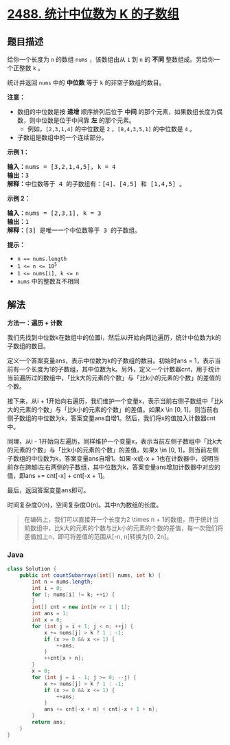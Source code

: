 # [2488. 统计中位数为 K 的子数组](https://leetcode.cn/problems/count-subarrays-with-median-k)

## 题目描述

<p>给你一个长度为 <code>n</code> 的数组 <code>nums</code> ，该数组由从 <code>1</code> 到 <code>n</code> 的 <strong>不同</strong> 整数组成。另给你一个正整数 <code>k</code> 。</p>

<p>统计并返回 <code>nums</code> 中的 <strong>中位数</strong> 等于 <code>k</code> 的非空子数组的数目。</p>

<p><strong>注意：</strong></p>

<ul>
	<li>数组的中位数是按 <strong>递增</strong> 顺序排列后位于 <strong>中间</strong> 的那个元素，如果数组长度为偶数，则中位数是位于中间靠 <strong>左</strong> 的那个元素。
    <ul>
    	<li>例如，<code>[2,3,1,4]</code> 的中位数是 <code>2</code> ，<code>[8,4,3,5,1]</code> 的中位数是 <code>4</code> 。</li>
    </ul>
    </li>
    <li>子数组是数组中的一个连续部分。</li>
</ul>

<p><strong>示例 1：</strong></p>

<pre>
<strong>输入：</strong>nums = [3,2,1,4,5], k = 4
<strong>输出：</strong>3
<strong>解释：</strong>中位数等于 4 的子数组有：[4]、[4,5] 和 [1,4,5] 。
</pre>

<p><strong>示例 2：</strong></p>

<pre>
<strong>输入：</strong>nums = [2,3,1], k = 3
<strong>输出：</strong>1
<strong>解释：</strong>[3] 是唯一一个中位数等于 3 的子数组。
</pre>

<p><strong>提示：</strong></p>

<ul>
	<li><code>n == nums.length</code></li>
	<li><code>1 &lt;= n &lt;= 10<sup>5</sup></code></li>
	<li><code>1 &lt;= nums[i], k &lt;= n</code></li>
	<li><code>nums</code> 中的整数互不相同</li>
</ul>

## 解法

**方法一：遍历 + 计数**

我们先找到中位数k在数组中的位置i，然后从i开始向两边遍历，统计中位数为k的子数组的数目。

定义一个答案变量ans，表示中位数为k的子数组的数目。初始时ans = 1，表示当前有一个长度为1的子数组，其中位数为k。另外，定义一个计数器cnt，用于统计当前遍历过的数组中，「比k大的元素的个数」与「比k小的元素的个数」的差值的个数。

接下来，从i + 1开始向右遍历，我们维护一个变量x，表示当前右侧子数组中「比k大的元素的个数」与「比k小的元素的个数」的差值。如果x \in [0, 1]，则当前右侧子数组的中位数为k，答案变量ans自增1。然后，我们将x的值加入计数器cnt中。

同理，从i - 1开始向左遍历，同样维护一个变量x，表示当前左侧子数组中「比k大的元素的个数」与「比k小的元素的个数」的差值。如果x \in [0, 1]，则当前左侧子数组的中位数为k，答案变量ans自增1。如果-x或-x + 1也在计数器中，说明当前存在跨越i左右两侧的子数组，其中位数为k，答案变量ans增加计数器中对应的值，即ans += cnt[-x] + cnt[-x + 1]。

最后，返回答案变量ans即可。

时间复杂度O(n)，空间复杂度O(n)。其中n为数组的长度。

> 在编码上，我们可以直接开一个长度为2 \times n + 1的数组，用于统计当前数组中，比k大的元素的个数与比k小的元素的个数的差值，每一次我们将差值加上n，即可将差值的范围从[-n, n]转换为[0, 2n]。

### **Java**

```java
class Solution {
    public int countSubarrays(int[] nums, int k) {
        int n = nums.length;
        int i = 0;
        for (; nums[i] != k; ++i) {
        }
        int[] cnt = new int[n << 1 | 1];
        int ans = 1;
        int x = 0;
        for (int j = i + 1; j < n; ++j) {
            x += nums[j] > k ? 1 : -1;
            if (x >= 0 && x <= 1) {
                ++ans;
            }
            ++cnt[x + n];
        }
        x = 0;
        for (int j = i - 1; j >= 0; --j) {
            x += nums[j] > k ? 1 : -1;
            if (x >= 0 && x <= 1) {
                ++ans;
            }
            ans += cnt[-x + n] + cnt[-x + 1 + n];
        }
        return ans;
    }
}
```
